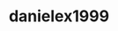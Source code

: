 ---
title: danielex1999
github: https://github.com/danielex1999
mode: dark
transition: 1s
score: 58.1
archetype:
- Minimalistic
---